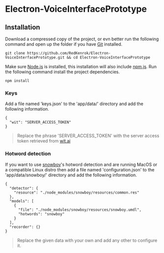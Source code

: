 # Electron-VoiceInterfacePrototype

## Installation
Download a compressed copy of the project, or evn better run the following command and open up the folder if you have [Git](https://git-scm.com) installed.
```
git clone https://github.com/RedKenrok/Electron-VoiceInterfacePrototype.git && cd Electron-VoiceInterfacePrototype
```

Make sure [Node.js](htpps://nodejs.org) is installed, this installation will also include [npm.js](htpps://npmjs.org). Run the following command install the project dependencies.
```
npm install
```

### Keys
Add a file named 'keys.json' to the 'app/data/' directory and add the following information.
```
{
  "wit": "SERVER_ACCESS_TOKEN"
}
```

> Replace the phrase 'SERVER_ACCESS_TOKEN' with the server access token retrieved from [wit.ai](https://www.wit.ai)


### Hotword detection
If you want to use [snowboy](https://snowboy.kitt.ai)'s hotword detection and are running MacOS or a compatible Linux distro then add a file named 'configuration.json' to the 'app/data/snowboy/' directory and add the following information.

```
{
  "detector": {
    "resource": "./node_modules/snowboy/resources/common.res"
  },
  "models": [
    {
      "file": "./node_modules/snowboy/resources/snowboy.umdl",
      "hotwords": "snowboy"
    }
  ],
  "recorder": {}
}
```

> Replace the given data with your own and add any other to configure it.
